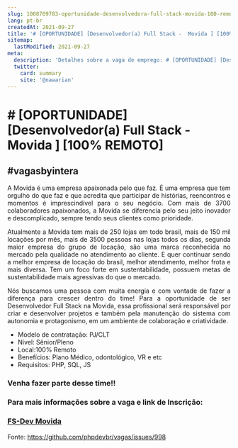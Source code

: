 ```yaml
---
slug: 1008709783-oportunidade-desenvolvedora-full-stack-movida-100-remoto
lang: pt-br
createdAt: 2021-09-27
title: '# [OPORTUNIDADE] [Desenvolvedor(a) Full Stack -  Movida ] [100% REMOTO]  - Vaga de Emprego'
sitemap:
  lastModified: 2021-09-27
meta:
  description: 'Detalhes sobre a vaga de emprego: # [OPORTUNIDADE] [Desenvolvedor(a) Full Stack -  Movida ] [100% REMOTO] '
  twitter:
    card: summary
    site: '@nawarian'
---
```


# # [OPORTUNIDADE] [Desenvolvedor(a) Full Stack -  Movida ] [100% REMOTO] 

<h2>#vagasbyintera </h2>
<div align="justify">
A Movida é uma empresa apaixonada pelo que faz. É uma empresa que tem orgulho do que faz e que acredita que participar de histórias, reencontros e momentos é imprescindível para o seu negócio. Com mais de 3700 colaboradores apaixonados, a Movida se diferencia pelo seu jeito inovador e descomplicado, sempre tendo seus clientes como prioridade.
 
Atualmente a Movida tem mais de 250 lojas em todo brasil, mais de 150 mil locações por mês, mais de 3500 pessoas nas lojas todos os dias, segunda maior empresa do grupo de locação, são uma marca reconhecida no mercado pela qualidade no atendimento ao cliente. E quer continuar sendo a melhor empresa de locação do brasil, melhor atendimento, melhor frota e mais diversa. Tem um foco forte em sustentabilidade, possuem metas de sustentabilidade mais agressivas do que  o mercado.
 
Nós buscamos uma pessoa com muita energia e com vontade de fazer a diferença para crescer dentro do time! Para a  oportunidade de ser Desenvolvedor Full Stack na Movida, essa profissional será responsável por criar e desenvolver projetos e também pela manutenção do sistema com autonomia e protagonismo, em um ambiente de colaboração e criatividade.
 </div>
 <ul>
<li>Modelo de contratação: PJ/CLT</li>
<li>Nível: Sênior/Pleno</li>
<li>Local:100% Remoto</li>
<li>Benefícios:  Plano Médico, odontológico, VR e etc</li>
<li>Requisitos: PHP, SQL, JS</li>

 </ul>
 
 
<h3> Venha fazer parte desse time!! </h3>
<h3> Para mais informações sobre a vaga e link de Inscrição: </h3><h3>


<a href='https://vagas-emb.byintera.com/debstack'>FS-Dev Movida </a> </h3>


Fonte: https://github.com/phpdevbr/vagas/issues/998